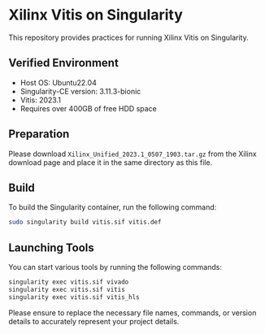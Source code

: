 # Xilinx Vitis on Singularity

This repository provides practices for running Xilinx Vitis on Singularity.

## Verified Environment
- Host OS: Ubuntu22.04
- Singularity-CE version: 3.11.3-bionic
- Vitis: 2023.1
- Requires over 400GB of free HDD space

## Preparation
Please download `Xilinx_Unified_2023.1_0507_1903.tar.gz` from the Xilinx download page and place it in the same directory as this file.

## Build
To build the Singularity container, run the following command:

```bash
sudo singularity build vitis.sif vitis.def
```

## Launching Tools
You can start various tools by running the following commands:

```bash
singularity exec vitis.sif vivado
singularity exec vitis.sif vitis
singularity exec vitis.sif vitis_hls
```

Please ensure to replace the necessary file names, commands, or version details to accurately represent your project details.
